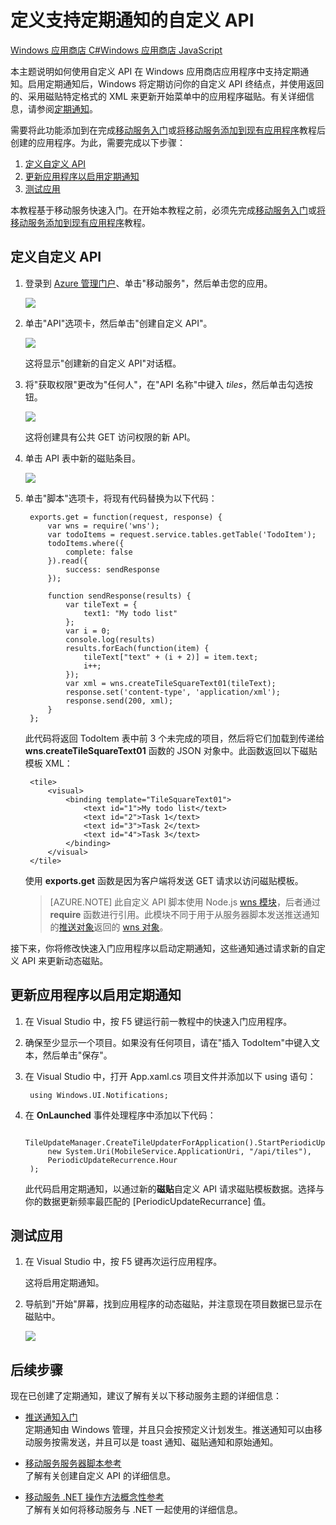 <properties linkid="develop-mobile-tutorials-create-pull-notifications-dotnet" urlDisplayName="定义支持拉取通知的自定义 API" pageTitle="定义支持拉取通知的自定义 API - Azure 移动服务" metaKeywords="" description="了解如何定义在使用 Azure 移动服务的 Windows 应用商店应用程序中支持定期通知的自定义 API。" metaCanonical="" services="" documentationCenter="" title="Define a custom API that supports periodic notifications" authors="glenga" solutions="" manager="" editor="" />
<tags ms.service=""
    ms.date="11/22/2014"
    wacn.date="04/11/2015"
    />




# 定义支持定期通知的自定义 API

<div class="dev-center-tutorial-selector"> 
	<a href="/zh-cn/documentation/articles/mobile-services-windows-store-dotnet-create-pull-notifications/" title="Windows Store C#" class="current">Windows 应用商店 C#</a><a href="/zh-cn/documentation/articles/mobile-services-windows-store-javascript-create-pull-notifications/" title="Windows Store JavaScript">Windows 应用商店 JavaScript</a>
</div>

本主题说明如何使用自定义 API 在 Windows 应用商店应用程序中支持定期通知。启用定期通知后，Windows 将定期访问你的自定义 API 终结点，并使用返回的、采用磁贴特定格式的 XML 来更新开始菜单中的应用程序磁贴。有关详细信息，请参阅[定期通知]。 

需要将此功能添加到在完成[移动服务入门]或[将移动服务添加到现有应用程序]教程后创建的应用程序。为此，需要完成以下步骤：

1. [定义自定义 API]
2. [更新应用程序以启用定期通知]
3. [测试应用] 

本教程基于移动服务快速入门。在开始本教程之前，必须先完成[移动服务入门]或[将移动服务添加到现有应用程序]教程。  

## <a name="define-custom-api"></a>定义自定义 API

1. 登录到 [Azure 管理门户]、单击"移动服务"，然后单击您的应用。

   	![][0]

2. 单击"API"选项卡，然后单击"创建自定义 API"。

   	![][1]

	这将显示"创建新的自定义 API"对话框。

3. 将"获取权限"更改为"任何人"，在"API 名称"中键入 _tiles_，然后单击勾选按钮。

   	![][2]

	这将创建具有公共 GET 访问权限的新 API。

4. 单击 API 表中新的磁贴条目。

	![][3]

5. 单击"脚本"选项卡，将现有代码替换为以下代码：

		exports.get = function(request, response) {
		    var wns = require('wns');
		    var todoItems = request.service.tables.getTable('TodoItem');
		    todoItems.where({
		        complete: false
		    }).read({
		        success: sendResponse
		    });
		
		    function sendResponse(results) {
		        var tileText = {
		            text1: "My todo list"
		        };
		        var i = 0;
		        console.log(results)
		        results.forEach(function(item) {
		            tileText["text" + (i + 2)] = item.text;
		            i++;
		        });
		        var xml = wns.createTileSquareText01(tileText);
		        response.set('content-type', 'application/xml');
		        response.send(200, xml);
		    }
		};

	此代码将返回 TodoItem 表中前 3 个未完成的项目，然后将它们加载到传递给 **wns**.**createTileSquareText01** 函数的 JSON 对象中。此函数返回以下磁贴模板 XML：

		<tile>
			<visual>
				<binding template="TileSquareText01">
					<text id="1">My todo list</text>
					<text id="2">Task 1</text>
					<text id="3">Task 2</text>
					<text id="4">Task 3</text>
				</binding>
			</visual>
		</tile>

	使用 **exports.get** 函数是因为客户端将发送 GET 请求以访问磁贴模板。

   	> [AZURE.NOTE] 此自定义 API 脚本使用 Node.js [wns 模块](http://go.microsoft.com/fwlink/p/?LinkId=306750)，后者通过 **require** 函数进行引用。此模块不同于用于从服务器脚本发送推送通知的[推送对象](https://msdn.microsoft.com/zh-CN/library/windowsazure/jj554217.aspx)返回的 [wns 对象](http://go.microsoft.com/fwlink/p/?LinkId=260591)。

接下来，你将修改快速入门应用程序以启动定期通知，这些通知通过请求新的自定义 API 来更新动态磁贴。

<h2><a name="update-app"></a>更新应用程序以启用定期通知</h2>

1. 在 Visual Studio 中，按 F5 键运行前一教程中的快速入门应用程序。

2. 确保至少显示一个项目。如果没有任何项目，请在"插入 TodoItem"中键入文本，然后单击"保存"。

3. 在 Visual Studio 中，打开 App.xaml.cs 项目文件并添加以下 using 语句：

		using Windows.UI.Notifications;

4. 在 **OnLaunched** 事件处理程序中添加以下代码：

        TileUpdateManager.CreateTileUpdaterForApplication().StartPeriodicUpdate(
            new System.Uri(MobileService.ApplicationUri, "/api/tiles"),
            PeriodicUpdateRecurrence.Hour
        );

	此代码启用定期通知，以通过新的**磁贴**自定义 API 请求磁贴模板数据。选择与你的数据更新频率最匹配的 [PeriodicUpdateRecurrance] 值。

## <a name="test-app"></a>测试应用

1. 在 Visual Studio 中，按 F5 键再次运行应用程序。

	这将启用定期通知。

2. 导航到"开始"屏幕，找到应用程序的动态磁贴，并注意现在项目数据已显示在磁贴中。

 	![][4]

## 后续步骤

现在已创建了定期通知，建议了解有关以下移动服务主题的详细信息：

* [推送通知入门]
	<br/>定期通知由 Windows 管理，并且只会按预定义计划发生。推送通知可以由移动服务按需发送，并且可以是 toast 通知、磁贴通知和原始通知。

* [移动服务服务器脚本参考]
  <br/>了解有关创建自定义 API 的详细信息。

* [移动服务 .NET 操作方法概念性参考]
  <br/>了解有关如何将移动服务与 .NET 一起使用的详细信息。

<!-- Anchors. -->
[定义自定义 API]: #define-custom-api
[更新应用程序以启用定期通知]: #update-app
[测试应用]: #test-app
[后续步骤]: #next-steps

<!-- Images. -->
[0]: ./media/mobile-services-windows-store-dotnet-create-pull-notifications/mobile-services-selection.png
[1]: ./media/mobile-services-windows-store-dotnet-create-pull-notifications/mobile-custom-api-create.png
[2]: ./media/mobile-services-windows-store-dotnet-create-pull-notifications/mobile-custom-api-create-dialog.png
[3]: ./media/mobile-services-windows-store-dotnet-create-pull-notifications/mobile-custom-api-select.png
[4]: ./media/mobile-services-windows-store-dotnet-create-pull-notifications/mobile-custom-api-live-tile.png

<!-- URLs. -->
[Windows 推送通知和 Live Connect]: http://go.microsoft.com/fwlink/?LinkID=257677
[移动服务服务器脚本参考]: /zh-cn/documentation/articles/mobile-services-how-to-use-server-scripts/
[我的应用程序仪表板]: http://go.microsoft.com/fwlink/?LinkId=262039
[移动服务入门]: /zh-cn/documentation/articles/mobile-services-javascript-backend-windows-store-dotnet-get-started
[将移动服务添加到现有应用程序]: /zh-cn/documentation/articles/mobile-services-windows-store-dotnet-get-started
[推送通知入门]: /zh-cn/documentation/articles/mobile-services-javascript-backend-windows-store-dotnet-get-started-push

[Azure 管理门户]: https://manage.windowsazure.cn/
[定期通知]: https://msdn.microsoft.com/zh-CN/library/windows/apps/jj150587.aspx

[移动服务 .NET 操作方法概念性参考]: /zh-cn/documentation/articles/mobile-services-windows-dotnet-how-to-use-client-library

